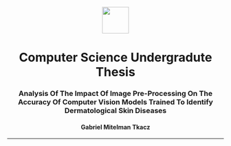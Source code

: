 <center>
    <p align="center">
        <img src="https://logodownload.org/wp-content/uploads/2017/09/mackenzie-logo-3.png" style="height: 7ch;"><br>
        <h1 align="center">Computer Science Undergradute Thesis</h1>
        <h3 align="center">Analysis Of The Impact Of Image Pre-Processing On The Accuracy Of Computer Vision Models Trained To Identify Dermatological Skin Diseases</a>
        <h4 align="center">Gabriel Mitelman Tkacz</a>
        </h4>
    </p>
</center>

<hr>